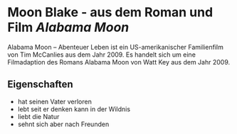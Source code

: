 # Moon Blake - aus dem Roman und Film ***Alabama Moon***
Alabama Moon – Abenteuer Leben ist ein US-amerikanischer Familienfilm von Tim McCanlies aus dem Jahr 2009. Es handelt sich um eine Filmadaption des Romans Alabama Moon von Watt Key aus dem Jahr 2009. 
## Eigenschaften
* hat seinen Vater verloren
* lebt seit er denken kann in der Wildnis
* liebt die Natur
* sehnt sich aber nach Freunden
